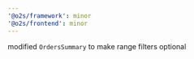 ```yaml
---
'@o2s/framework': minor
'@o2s/frontend': minor
---
```


modified `OrdersSummary` to make range filters optional

